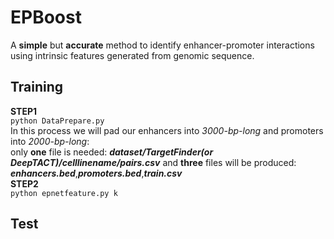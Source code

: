# EPBoost
A **simple** but **accurate** method to identify enhancer-promoter interactions using intrinsic features generated from genomic sequence.

## **Training**
**STEP1** <br>
`python DataPrepare.py`<br>
   In this process we will pad our enhancers into *3000-bp-long* and promoters into *2000-bp-long*:<br>
   only **one** file is needed: ***dataset/TargetFinder(or DeepTACT)/celllinename/pairs.csv*** and **three** files will be produced: ***enhancers.bed***,***promoters.bed***,***train.csv***<br>
**STEP2** <br>
`python epnetfeature.py k`<br>
## **Test**
